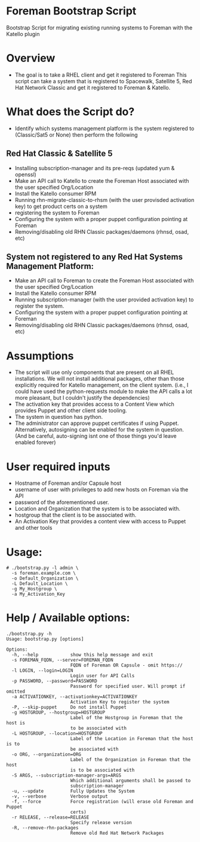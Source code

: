 # Foreman Bootstrap Script
Bootstrap Script for migrating existing running systems to Foreman with the Katello plugin

# Overview

* The goal is to take a RHEL client and get it registered to Foreman
This script can take a system that is registered to Spacewalk, Satellite 5, Red Hat
Network Classic and get it registered to Foreman & Katello.

# What does the Script do?

* Identify which systems management platform is the system registered to (Classic/Sat5 or None)  then perform the following

## Red Hat Classic & Satellite 5

* Installing subscription-manager and its pre-reqs (updated yum & openssl)
* Make an API call to Katello to create the Foreman Host associated with the user specified Org/Location
* Install the Katello consumer RPM
* Running rhn-migrate-classic-to-rhsm (with the user provisded activation key) to get product certs on a system
* registering the system to Foreman
* Configuring the system with a proper puppet configuration pointing at Foreman
* Removing/disabling old RHN Classic packages/daemons (rhnsd, osad, etc)

## System not registered to any Red Hat Systems Management Platform:

* Make an API call to Foreman to create the Foreman Host associated with the user specified Org/Location
* Install the Katello consumer RPM
* Running subscription-manager (with the user provided activation key) to register the system.
* Configuring the system with a proper puppet configuration pointing at Foreman
* Removing/disabling old RHN Classic packages/daemons (rhnsd, osad, etc)

# Assumptions

* The script will use only components that are present on all RHEL
  installations. We will not install additional packages, other than
  those explicitly required for Katello management, on the client
  system.  (i.e., I could have used the python-requests module to make the
  API calls a lot more pleasant, but I couldn't justify the dependencies)
* The activation key that provides access to a Content View
  which provides Puppet and other client side tooling.
* The system in question has python.
* The administrator can approve puppet certificates if using Puppet.
  Alternatively, autosigning can be enabled for the system in question.  (And be careful,
  auto-signing isnt one of those things you'd leave enabled forever)

# User required inputs

* Hostname of Foreman and/or Capsule host
* username of user with privileges to add new hosts on Foreman via the API
* password of the aforementioned user.
* Location and Organization that the system is to be associated with.
* hostgroup that the client is to be associated with.
* An Activation Key that provides a content view with access to Puppet and other tools


# Usage:

~~~
# ./bootstrap.py -l admin \
  -s foreman.example.com \
  -o Default_Organization \
  -L Default_Location \
  -g My_Hostgroup \
  -a My_Activation_Key
~~~

# Help / Available options:

~~~
./bootstrap.py -h
Usage: bootstrap.py [options]

Options:
  -h, --help            show this help message and exit
  -s FOREMAN_FQDN, --server=FOREMAN_FQDN
                        FQDN of Foreman OR Capsule - omit https://
  -l LOGIN, --login=LOGIN
                        Login user for API Calls
  -p PASSWORD, --password=PASSWORD
                        Password for specified user. Will prompt if omitted
  -a ACTIVATIONKEY, --activationkey=ACTIVATIONKEY
                        Activation Key to register the system
  -P, --skip-puppet     Do not install Puppet
  -g HOSTGROUP, --hostgroup=HOSTGROUP
                        Label of the Hostgroup in Foreman that the host is
                        to be associated with
  -L HOSTGROUP, --location=HOSTGROUP
                        Label of the Location in Foreman that the host is to
                        be associated with
  -o ORG, --organization=ORG
                        Label of the Organization in Foreman that the host
                        is to be associated with
  -S ARGS, --subscription-manager-args=ARGS
                        Which additional arguments shall be passed to
                        subscription-manager
  -u, --update          Fully Updates the System
  -v, --verbose         Verbose output
  -f, --force           Force registration (will erase old Foreman and Puppet
                        certs)
  -r RELEASE, --release=RELEASE
                        Specify release version
  -R, --remove-rhn-packages
                        Remove old Red Hat Network Packages
~~~

